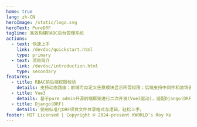```yaml
---
home: true
lang: zh-CN
heroImage: /static/logo.svg
heroText: PureDRF
tagline: 高效构建RABC后台管理系统
actions:
  - text: 快速上手
    link: /devdoc/quickstart.html
    type: primary
  - text: 项目简介
    link: /devdoc/introduction.html
    type: secondary
features:
  - title: RBAC前后端权限校验
    details: 支持动态路由；前端可自定义任意模块显示所需权限；后端支持中间件和装饰器两种接口权限校验方法。
  - title: Vue3
    details: 基于pure admin开源前端框架进行二次开发(Vue3驱动)，适配Django(DRF)后端。
  - title: Django(DRF)
    details: 使用标准化DRF项目文件目录格式与逻辑，轻松上手。
footer: MIT Licensed | Copyright © 2024-present KWORLD‘s Roy Ke
---
```

